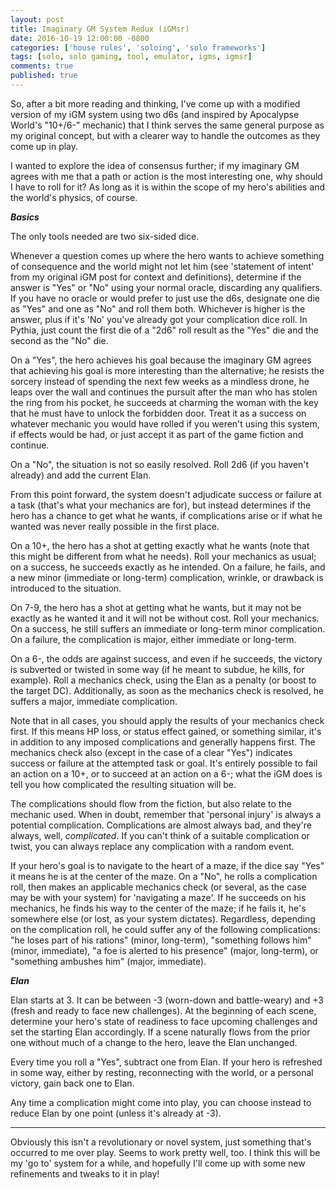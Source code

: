 ```yaml
---
layout: post
title: Imaginary GM System Redux (iGMsr)
date: 2016-10-19 12:00:00 -0800
categories: ['house rules', 'soloing', 'solo frameworks']
tags: [solo, solo gaming, tool, emulator, igms, igmsr]
comments: true
published: true
---
```


So, after a bit more reading and thinking, I've come up with a modified version of my iGM system using two d6s (and inspired by Apocalypse World's "10+/6-" mechanic) that I think serves the same general purpose as my original concept, but with a clearer way to handle the outcomes as they come up in play.

I wanted to explore the idea of consensus further; if my imaginary GM agrees with me that a path or action is the most interesting one, why should I have to roll for it? As long as it is within the scope of my hero's abilities and the world's physics, of course.

<!--more-->

__*Basics*__

The only tools needed are two six-sided dice.

Whenever a question comes up where the hero wants to achieve something of consequence and the world might not let him (see 'statement of intent' from my original iGM post for context and definitions), determine if the answer is "Yes" or "No" using your normal oracle, discarding any qualifiers. If you have no oracle or would prefer to just use the d6s, designate one die as "Yes" and one as "No" and roll them both. Whichever is higher is the answer, plus if it's 'No' you've already got your complication dice roll. In Pythia, just count the first die of a "2d6" roll result as the "Yes" die and the second as the "No" die.

On a "Yes", the hero achieves his goal because the imaginary GM agrees that achieving his goal is more interesting than the alternative; he resists the sorcery instead of spending the next few weeks as a mindless drone, he leaps over the wall and continues the pursuit after the man who has stolen the ring from his pocket, he succeeds at charming the woman with the key that he must have to unlock the forbidden door. Treat it as a success on whatever mechanic you would have rolled if you weren't using this system, if effects would be had, or just accept it as part of the game fiction and continue.

On a "No", the situation is not so easily resolved. Roll 2d6 (if you haven't already) and add the current Elan.

From this point forward, the system doesn't adjudicate success or failure at a task (that's what your mechanics are for), but instead determines if the hero has a chance to get what he wants, if complications arise or if what he wanted was never really possible in the first place.

On a 10+, the hero has a shot at getting exactly what he wants (note that this might be different from what he needs). Roll your mechanics as usual; on a success, he succeeds exactly as he intended. On a failure, he fails, and a new minor (immediate or long-term) complication, wrinkle, or drawback is introduced to the situation.

On 7-9, the hero has a shot at getting what he wants, but it may not be exactly as he wanted it and it will not be without cost. Roll your mechanics. On a success, he still suffers an immediate or long-term minor complication. On a failure, the complication is major, either immediate or long-term.

On a 6-, the odds are against success, and even if he succeeds, the victory is subverted or twisted in some way (if he meant to subdue, he kills, for example). Roll a mechanics check, using the Elan as a penalty (or boost to the target DC). Additionally, as soon as the mechanics check is resolved, he suffers a major, immediate complication.

Note that in all cases, you should apply the results of your mechanics check first. If this means HP loss, or status effect gained, or something similar, it's in addition to any imposed complications and generally happens first. The mechanics check also (except in the case of a clear "Yes") indicates success or failure at the attempted task or goal. It's entirely possible to fail an action on a 10+, or to succeed at an action on a 6-; what the iGM does is tell you how complicated the resulting situation will be.

The complications should flow from the fiction, but also relate to the mechanic used. When in doubt, remember that 'personal injury' is always a potential complication. Complications are almost always bad, and they're always, well, *complicated*. If you can't think of a suitable complication or twist, you can always replace any complication with a random event.

If your hero's goal is to navigate to the heart of a maze, if the dice say "Yes" it means he is at the center of the maze. On a "No", he rolls a complication roll, then makes an applicable mechanics check (or several, as the case may be with your system) for 'navigating a maze'. If he succeeds on his mechanics, he finds his way to the center of the maze; if he fails it, he's somewhere else (or lost, as your system dictates). Regardless, depending on the complication roll, he could suffer any of the following complications: "he loses part of his rations" (minor, long-term), "something follows him" (minor, immediate), "a foe is alerted to his presence" (major, long-term), or "something ambushes him" (major, immediate).

__*Elan*__

Elan starts at 3. It can be between -3 (worn-down and battle-weary) and +3 (fresh and ready to face new challenges). At the beginning of each scene, determine your hero's state of readiness to face upcoming challenges and set the starting Elan accordingly. If a scene naturally flows from the prior one without much of a change to the hero, leave the Elan unchanged.

Every time you roll a "Yes", subtract one from Elan. If your hero is refreshed in some way, either by resting, reconnecting with the world, or a personal victory, gain back one to Elan.

Any time a complication might come into play, you can choose instead to reduce Elan by one point (unless it's already at -3).

---

Obviously this isn't a revolutionary or novel system, just something that's occurred to me over play. Seems to work pretty well, too. I think this will be my 'go to' system for a while, and hopefully I'll come up with some new refinements and tweaks to it in play!
